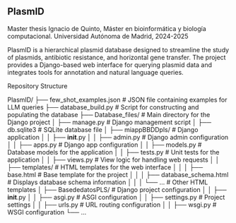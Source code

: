 ## PlasmID 
Master thesis Ignacio de Quinto, Máster en bioinformática y biología computacional. Universidad Autónoma de Madrid, 2024-2025

PlasmID is a hierarchical plasmid database designed to streamline the study of plasmids, antibiotic resistance, and horizontal gene transfer. The project provides a Django-based web interface for querying plasmid data and integrates tools for annotation and natural language queries.



Repository Structure

PlasmID/
├── few_shot_examples.json       # JSON file containing examples for LLM queries
├── database_build.py            # Script for constructing and populating the database
├── Database_files/              # Main directory for the Django project
│   ├── manage.py                # Django management script
│   ├── db.sqlite3               # SQLite database file
│   ├── miappBBDDpls/            # Django application
│   │   ├── __init__.py
│   │   ├── admin.py             # Django admin configuration
│   │   ├── apps.py              # Django app configuration
│   │   ├── models.py            # Database models for the application
│   │   ├── tests.py             # Unit tests for the application
│   │   ├── views.py             # View logic for handling web requests
│   │   ├── templates/           # HTML templates for the web interface
│   │   │   ├── base.html        # Base template for the project
│   │   │   ├── database_schema.html  # Displays database schema information
│   │   │   └── ...              # Other HTML templates
│   ├── BasededatosPLS/          # Django project configuration
│   │   ├── __init__.py
│   │   ├── asgi.py              # ASGI configuration
│   │   ├── settings.py          # Project settings
│   │   ├── urls.py              # URL routing configuration
│   │   ├── wsgi.py              # WSGI configuration
└── ...

